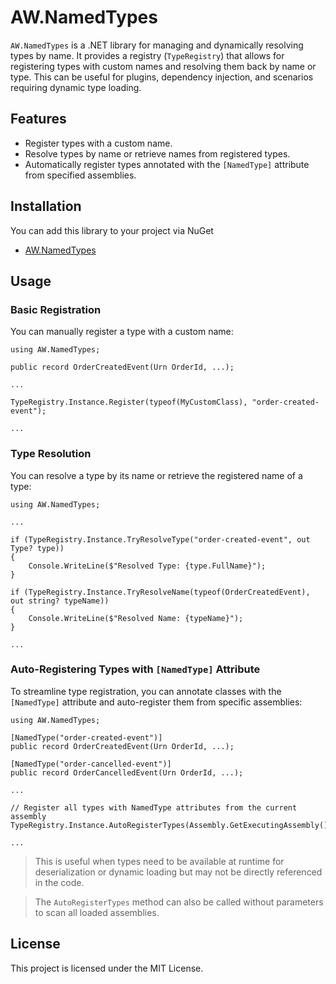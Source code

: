 # AW.NamedTypes

`AW.NamedTypes` is a .NET library for managing and dynamically resolving types by name. It provides a registry (`TypeRegistry`) that allows for registering types with custom names and resolving them back by name or type. This can be useful for plugins, dependency injection, and scenarios requiring dynamic type loading.

## Features

- Register types with a custom name.
- Resolve types by name or retrieve names from registered types.
- Automatically register types annotated with the `[NamedType]` attribute from specified assemblies.

## Installation

You can add this library to your project via NuGet

- [AW.NamedTypes](https://www.nuget.org/packages/AW.NamedTypes/)

## Usage

### Basic Registration

You can manually register a type with a custom name:

```
using AW.NamedTypes;

public record OrderCreatedEvent(Urn OrderId, ...);

...

TypeRegistry.Instance.Register(typeof(MyCustomClass), "order-created-event");

...
```

### Type Resolution

You can resolve a type by its name or retrieve the registered name of a type:

```
using AW.NamedTypes;

...

if (TypeRegistry.Instance.TryResolveType("order-created-event", out Type? type))
{
    Console.WriteLine($"Resolved Type: {type.FullName}");
}

if (TypeRegistry.Instance.TryResolveName(typeof(OrderCreatedEvent), out string? typeName))
{
    Console.WriteLine($"Resolved Name: {typeName}");
}

...
```

### Auto-Registering Types with `[NamedType]` Attribute

To streamline type registration, you can annotate classes with the `[NamedType]` attribute and auto-register them from specific assemblies:

```
using AW.NamedTypes;

[NamedType("order-created-event")]
public record OrderCreatedEvent(Urn OrderId, ...);

[NamedType("order-cancelled-event")]
public record OrderCancelledEvent(Urn OrderId, ...);

...

// Register all types with NamedType attributes from the current assembly
TypeRegistry.Instance.AutoRegisterTypes(Assembly.GetExecutingAssembly());

...

```
> This is useful when types need to be available at runtime for deserialization or dynamic loading but may not be directly referenced in the code.

> The `AutoRegisterTypes` method can also be called without parameters to scan all loaded assemblies.

## License
This project is licensed under the MIT License.
